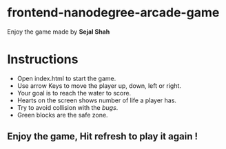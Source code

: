 frontend-nanodegree-arcade-game
===============================

Enjoy the game made by **Sejal Shah**

# Instructions 

* Open index.html to start the game.
* Use arrow Keys to move the player up, down, left or right.
* Your goal is to reach the water to score. 
* Hearts on the screen shows number of life a player has.
* Try to avoid collision with the _bugs_.
* Green blocks are the safe zone. 

## Enjoy the game, Hit refresh to play it again !



